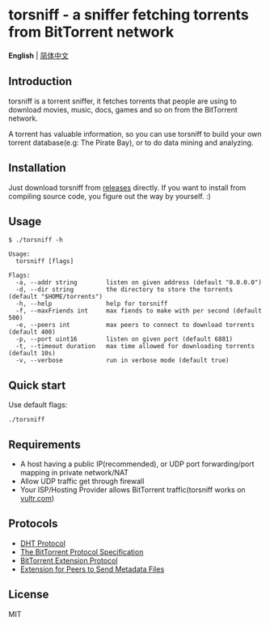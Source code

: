 torsniff - a sniffer fetching torrents from BitTorrent network
======================================


**English** | [简体中文](./README-zh.md)

## Introduction
torsniff is a torrent sniffer, it fetches torrents that people are using to download movies, music, docs, games and so on from the BitTorrent network.

A torrent has valuable information, so you can use torsniff to build your own torrent database(e.g: The Pirate Bay), or to do data mining and analyzing.


## Installation

Just download torsniff from [releases](https://github.com/fanpei91/torsniff/releases) directly. If you want to install from compiling source code, you figure out the way by yourself. :)

## Usage

```
$ ./torsniff -h

Usage:
  torsniff [flags]

Flags:
  -a, --addr string        listen on given address (default "0.0.0.0")
  -d, --dir string         the directory to store the torrents (default "$HOME/torrents")
  -h, --help               help for torsniff
  -f, --maxFriends int     max fiends to make with per second (default 500)
  -e, --peers int          max peers to connect to download torrents (default 400)
  -p, --port uint16        listen on given port (default 6881)
  -t, --timeout duration   max time allowed for downloading torrents (default 10s)
  -v, --verbose            run in verbose mode (default true)
```

## Quick start
Use default flags:

`./torsniff`

## Requirements

* A host having a public IP(recommended), or UDP port forwarding/port mapping in private network/NAT
* Allow UDP traffic get through firewall
* Your ISP/Hosting Provider allows BitTorrent traffic(torsniff works on [vultr.com](https://www.vultr.com/?ref=7172229))

## Protocols
- [DHT Protocol](http://www.bittorrent.org/beps/bep_0005.html)
- [The BitTorrent Protocol Specification](http://www.bittorrent.org/beps/bep_0003.html)
- [BitTorrent  Extension Protocol](http://www.bittorrent.org/beps/bep_0010.html)
- [Extension for Peers to Send Metadata Files](http://www.bittorrent.org/beps/bep_0009.html)

## License
MIT
